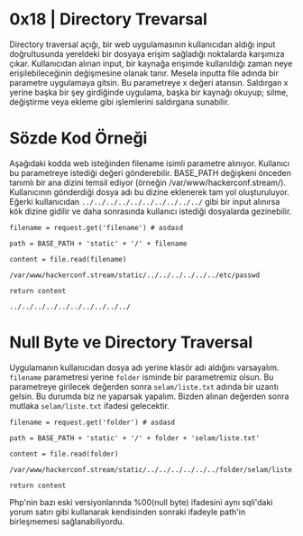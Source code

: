 # **0x18 | Directory Trevarsal**

Directory traversal açığı, bir web uygulamasının kullanıcıdan aldığı input doğrultusunda yereldeki bir dosyaya erişim sağladığı noktalarda karşımıza çıkar. Kullanıcıdan alınan input, bir kaynağa erişimde kullanıldığı zaman neye erişilebileceğinin değişmesine olanak tanır. Mesela inputta file adında bir parametre uygulamaya gitsin. Bu parametreye x değeri atansın. Saldırgan x yerine başka bir şey girdiğinde uygulama, başka bir kaynağı okuyup; silme, değiştirme veya ekleme gibi işlemlerini saldırgana sunabilir. 

# **Sözde Kod Örneği**

Aşağıdaki kodda web isteğinden filename isimli parametre alınıyor. Kullanıcı bu parametreye istediği değeri gönderebilir. BASE_PATH değişkeni önceden tanımlı bir ana dizini temsil ediyor (örneğin /var/www/hackerconf.stream/). Kullanıcının gönderdiği dosya adı bu dizine eklenerek tam yol oluşturuluyor. Eğerki kullanıcıdan `../../../../../../../../../../` gibi bir input alınırsa kök dizine gidilir ve daha sonrasında kullanıcı istediği dosyalarda gezinebilir.

```
filename = request.get('filename') # asdasd

path = BASE_PATH + 'static' + '/' + filename

content = file.read(filename)

/var/www/hackerconf.stream/static/../../../../../../etc/passwd

return content

../../../../../../../../../../
```

# **Null Byte ve Directory Traversal**

Uygulamanın kullanıcıdan dosya adı yerine klasör adı aldığını varsayalım. `filename` parametresi yerine `folder` isminde bir parametremiz olsun. Bu parametreye girilecek değerden sonra `selam/liste.txt` adında bir uzantı gelsin. Bu durumda biz ne yaparsak yapalım. Bizden alınan değerden sonra mutlaka `selam/liste.txt` ifadesi gelecektir. 

```
filename = request.get('folder') # asdasd

path = BASE_PATH + 'static' + '/' + folder + 'selam/liste.txt'

content = file.read(folder)

/var/www/hackerconf.stream/static/../../../../../../folder/selam/liste.txt

return content
```

Php'nin bazı eski versiyonlarında %00(null byte) ifadesini aynı sqli'daki yorum satırı gibi kullanarak kendisinden sonraki ifadeyle path'in birleşmemesi sağlanabiliyordu. 

